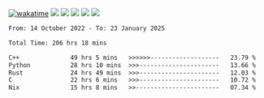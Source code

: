 [![wakatime](https://wakatime.com/badge/user/368879df-dc38-4b1a-86c4-8a2054a0e074.svg)](https://wakatime.com/@368879df-dc38-4b1a-86c4-8a2054a0e074)
<img src="https://img.shields.io/badge/Windows-0078D6?style=flat&logo=Windows&logoColor=white">
<img src="https://img.shields.io/badge/IntelliJ_IDEA-000000.svg?style=flat&logo=IntelliJ-IDEA&logoColor=white">
<img src="https://img.shields.io/badge/CLion-000000.svg?style=flat&logo=CLion&logoColor=white">
<img src="https://img.shields.io/badge/Visual_Studio_Code-007ACC?style=flat&logo=Visual-Studio-Code&logoColor=white">
<img src="https://img.shields.io/badge/Discord-5865F2?label=kano42&style=flat&logo=discord&logoColor=white">
<br>


<!--START_SECTION:waka-->

```txt
From: 14 October 2022 - To: 23 January 2025

Total Time: 206 hrs 18 mins

C++              49 hrs 5 mins   >>>>>>-------------------   23.79 %
Python           28 hrs 10 mins  >>>----------------------   13.66 %
Rust             24 hrs 49 mins  >>>----------------------   12.03 %
C                22 hrs 6 mins   >>>----------------------   10.72 %
Nix              15 hrs 8 mins   >>-----------------------   07.34 %
```

<!--END_SECTION:waka-->

